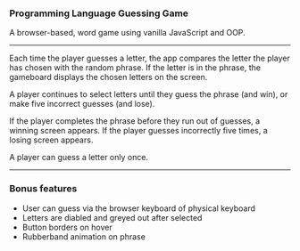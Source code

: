 ### Programming Language Guessing Game
A browser-based, word game using vanilla JavaScript and OOP. 

-------

Each time the player guesses a letter, the app compares the letter the player has chosen with the random phrase. If the letter is in the phrase, the gameboard displays the chosen letters on the screen.

A player continues to select letters until they guess the phrase (and win), or make five incorrect guesses (and lose).

If the player completes the phrase before they run out of guesses, a winning screen appears. If the player guesses incorrectly five times, a losing screen appears.

A player can guess a letter only once. 

---

### Bonus features

- User can guess via the browser keyboard of physical keyboard
- Letters are diabled and greyed out after selected
- Button borders on hover
- Rubberband animation on phrase
